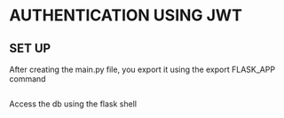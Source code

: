 # AUTHENTICATION USING JWT

## SET UP

After creating the main.py file, you export it using the export FLASK_APP command

``` export FLASK_APP=main.py
```

Access the db using the flask shell
